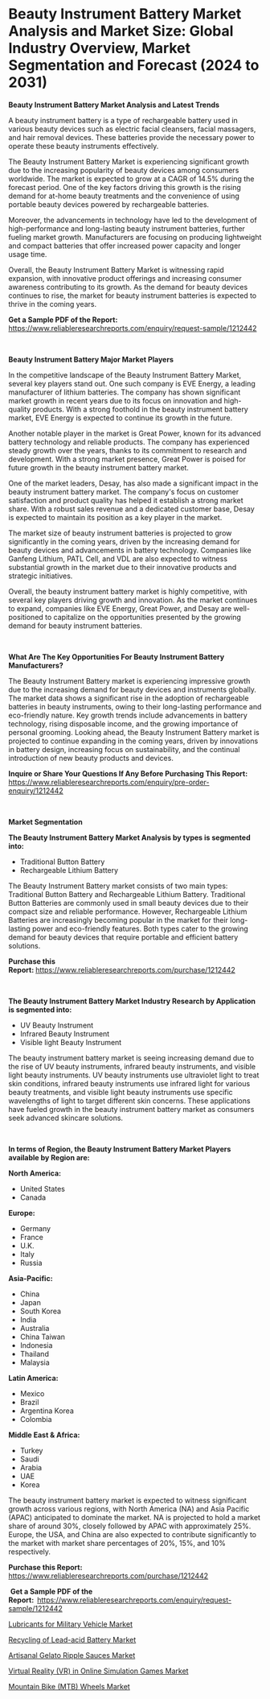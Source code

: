 <p><h1>Beauty Instrument Battery Market Analysis and Market Size: Global Industry Overview, Market Segmentation and Forecast (2024 to 2031)</h1></p><p><strong>Beauty Instrument Battery Market Analysis and Latest Trends</strong></p>
<p><p>A beauty instrument battery is a type of rechargeable battery used in various beauty devices such as electric facial cleansers, facial massagers, and hair removal devices. These batteries provide the necessary power to operate these beauty instruments effectively.</p><p>The Beauty Instrument Battery Market is experiencing significant growth due to the increasing popularity of beauty devices among consumers worldwide. The market is expected to grow at a CAGR of 14.5% during the forecast period. One of the key factors driving this growth is the rising demand for at-home beauty treatments and the convenience of using portable beauty devices powered by rechargeable batteries.</p><p>Moreover, the advancements in technology have led to the development of high-performance and long-lasting beauty instrument batteries, further fueling market growth. Manufacturers are focusing on producing lightweight and compact batteries that offer increased power capacity and longer usage time.</p><p>Overall, the Beauty Instrument Battery Market is witnessing rapid expansion, with innovative product offerings and increasing consumer awareness contributing to its growth. As the demand for beauty devices continues to rise, the market for beauty instrument batteries is expected to thrive in the coming years.</p></p>
<p><strong>Get a Sample PDF of the Report:&nbsp;</strong> <a href="https://www.reliableresearchreports.com/enquiry/request-sample/1212442">https://www.reliableresearchreports.com/enquiry/request-sample/1212442</a></p>
<p>&nbsp;</p>
<p><strong>Beauty Instrument Battery Major Market Players</strong></p>
<p><p>In the competitive landscape of the Beauty Instrument Battery Market, several key players stand out. One such company is EVE Energy, a leading manufacturer of lithium batteries. The company has shown significant market growth in recent years due to its focus on innovation and high-quality products. With a strong foothold in the beauty instrument battery market, EVE Energy is expected to continue its growth in the future.</p><p>Another notable player in the market is Great Power, known for its advanced battery technology and reliable products. The company has experienced steady growth over the years, thanks to its commitment to research and development. With a strong market presence, Great Power is poised for future growth in the beauty instrument battery market.</p><p>One of the market leaders, Desay, has also made a significant impact in the beauty instrument battery market. The company's focus on customer satisfaction and product quality has helped it establish a strong market share. With a robust sales revenue and a dedicated customer base, Desay is expected to maintain its position as a key player in the market.</p><p>The market size of beauty instrument batteries is projected to grow significantly in the coming years, driven by the increasing demand for beauty devices and advancements in battery technology. Companies like Ganfeng Lithium, PATL Cell, and VDL are also expected to witness substantial growth in the market due to their innovative products and strategic initiatives.</p><p>Overall, the beauty instrument battery market is highly competitive, with several key players driving growth and innovation. As the market continues to expand, companies like EVE Energy, Great Power, and Desay are well-positioned to capitalize on the opportunities presented by the growing demand for beauty instrument batteries.</p></p>
<p>&nbsp;</p>
<p><strong>What Are The Key Opportunities For Beauty Instrument Battery Manufacturers?</strong></p>
<p><p>The Beauty Instrument Battery market is experiencing impressive growth due to the increasing demand for beauty devices and instruments globally. The market data shows a significant rise in the adoption of rechargeable batteries in beauty instruments, owing to their long-lasting performance and eco-friendly nature. Key growth trends include advancements in battery technology, rising disposable income, and the growing importance of personal grooming. Looking ahead, the Beauty Instrument Battery market is projected to continue expanding in the coming years, driven by innovations in battery design, increasing focus on sustainability, and the continual introduction of new beauty products and devices.</p></p>
<p><strong>Inquire or Share Your Questions If Any Before Purchasing This Report:</strong> <a href="https://www.reliableresearchreports.com/enquiry/pre-order-enquiry/1212442">https://www.reliableresearchreports.com/enquiry/pre-order-enquiry/1212442</a></p>
<p>&nbsp;</p>
<p><strong>Market Segmentation</strong></p>
<p><strong>The Beauty Instrument Battery Market Analysis by types is segmented into:</strong></p>
<p><ul><li>Traditional Button Battery</li><li>Rechargeable Lithium Battery</li></ul></p>
<p><p>The Beauty Instrument Battery market consists of two main types: Traditional Button Battery and Rechargeable Lithium Battery. Traditional Button Batteries are commonly used in small beauty devices due to their compact size and reliable performance. However, Rechargeable Lithium Batteries are increasingly becoming popular in the market for their long-lasting power and eco-friendly features. Both types cater to the growing demand for beauty devices that require portable and efficient battery solutions.</p></p>
<p><strong>Purchase this Report:&nbsp;</strong><a href="https://www.reliableresearchreports.com/purchase/1212442">https://www.reliableresearchreports.com/purchase/1212442</a></p>
<p>&nbsp;</p>
<p><strong>The Beauty Instrument Battery Market Industry Research by Application is segmented into:</strong></p>
<p><ul><li>UV Beauty Instrument</li><li>Infrared Beauty Instrument</li><li>Visible light Beauty Instrument</li></ul></p>
<p><p>The beauty instrument battery market is seeing increasing demand due to the rise of UV beauty instruments, infrared beauty instruments, and visible light beauty instruments. UV beauty instruments use ultraviolet light to treat skin conditions, infrared beauty instruments use infrared light for various beauty treatments, and visible light beauty instruments use specific wavelengths of light to target different skin concerns. These applications have fueled growth in the beauty instrument battery market as consumers seek advanced skincare solutions.</p></p>
<p>&nbsp;</p>
<p><strong>In terms of Region, the Beauty Instrument Battery Market Players available by Region are:</strong></p>
<p>
    <p> <strong> North America: </strong>
        <ul>
            <li>United States</li>
            <li>Canada</li>
        </ul>
        </p> 
    <p> <strong> Europe: </strong>
        <ul>
            <li>Germany</li>
            <li>France</li>
            <li>U.K.</li>
            <li>Italy</li>
            <li>Russia</li>
        </ul>
        </p> 
    <p> <strong> Asia-Pacific: </strong>
        <ul>
            <li>China</li>
            <li>Japan</li>
            <li>South Korea</li>
            <li>India</li>
            <li>Australia</li>
            <li>China Taiwan</li>
            <li>Indonesia</li>
            <li>Thailand</li>
            <li>Malaysia</li>
        </ul>
        </p> 
    <p> <strong> Latin America: </strong>
        <ul>
            <li>Mexico</li>
            <li>Brazil</li>
            <li>Argentina Korea</li>
            <li>Colombia</li>
        </ul>
        </p> 
    <p> <strong> Middle East & Africa: </strong>
        <ul>
            <li>Turkey</li>
            <li>Saudi</li>
            <li>Arabia</li>
            <li>UAE</li>
            <li>Korea</li>
        </ul>
    </p>
    </p>
<p><p>The beauty instrument battery market is expected to witness significant growth across various regions, with North America (NA) and Asia Pacific (APAC) anticipated to dominate the market. NA is projected to hold a market share of around 30%, closely followed by APAC with approximately 25%. Europe, the USA, and China are also expected to contribute significantly to the market with market share percentages of 20%, 15%, and 10% respectively.</p></p>
<p><strong>Purchase this Report: </strong><a href="https://www.reliableresearchreports.com/purchase/1212442">https://www.reliableresearchreports.com/purchase/1212442</a></p>
<p>&nbsp;<strong>Get a Sample PDF of the Report:&nbsp;&nbsp;</strong><a href="https://www.reliableresearchreports.com/enquiry/request-sample/1212442">https://www.reliableresearchreports.com/enquiry/request-sample/1212442</a></p>
<p><strong></strong></p>
<p><p><a href="https://github.com/edytherolanlouisejk1miz0wig/Market-Research-Report-List-1/blob/main/lubricants-for-military-vehicle-market.md">Lubricants for Military Vehicle Market</a></p><p><a href="https://github.com/peachesmcdowel1/Market-Research-Report-List-1/blob/main/recycling-of-lead-acid-battery-market.md">Recycling of Lead-acid Battery Market</a></p><p><a href="https://github.com/gulaimolin/Market-Research-Report-List-3/blob/main/artisanal-gelato-ripple-sauces-market.md">Artisanal Gelato Ripple Sauces Market</a></p><p><a href="https://github.com/RoccoManning/Market-Research-Report-List-3/blob/main/virtual-reality-vr-in-online-simulation-games-market.md">Virtual Reality (VR) in Online Simulation Games Market</a></p><p><a href="https://github.com/mauripalmi/Market-Research-Report-List-2/blob/main/mountain-bike-mtb-wheels-market.md">Mountain Bike (MTB) Wheels Market</a></p></p>
